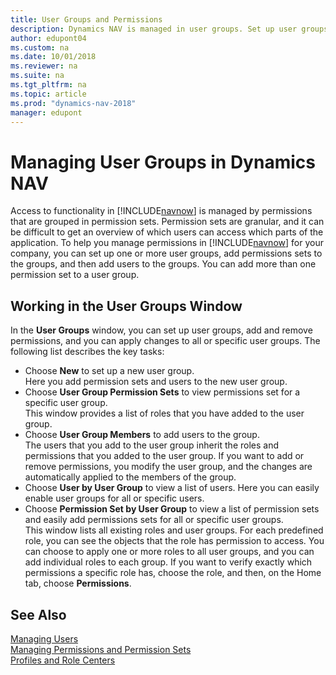 ```yaml
---
title: User Groups and Permissions
description: Dynamics NAV is managed in user groups. Set up user groups, add and remove permissions, and apply changes to all or specific user groups.
author: edupont04
ms.custom: na
ms.date: 10/01/2018
ms.reviewer: na
ms.suite: na
ms.tgt_pltfrm: na
ms.topic: article
ms.prod: "dynamics-nav-2018"
manager: edupont
---
```

# Managing User Groups in Dynamics NAV
Access to functionality in [!INCLUDE[navnow](includes/navnow_md.md)] is managed by permissions that are grouped in permission sets. Permission sets are granular, and it can be difficult to get an overview of which users can access which parts of the application. To help you manage permissions in [!INCLUDE[navnow](includes/navnow_md.md)] for your company, you can set up one or more user groups, add permissions sets to the groups, and then add users to the groups. You can add more than one permission set to a user group.

## Working in the User Groups Window
In the **User Groups** window, you can set up user groups, add and remove permissions, and you can apply changes to all or specific user groups. The following list describes the key tasks:

-   Choose **New** to set up a new user group.  
    Here you add permission sets and users to the new user group.
-   Choose **User Group Permission Sets** to view permissions set for a specific user group.  
    This window provides a list of roles that you have added to the user group.
-   Choose **User Group Members** to add users to the group.  
    The users that you add to the user group inherit the roles and permissions that you added to the user group. If you want to add or remove permissions, you modify the user group, and the changes are automatically applied to the members of the group.  
-   Choose **User by User Group** to view a list of users.
    Here you can easily enable user groups for all or specific users.  
-   Choose **Permission Set by User Group** to view a list of permission sets and easily add permissions sets for all or specific user groups.  
    This window lists all existing roles and user groups. For each predefined role, you can see the objects that the role has permission to access. You can choose to apply one or more roles to all user groups, and you can add individual roles to each group. If you want to verify exactly which permissions a specific role has, choose the role, and then, on the Home tab, choose **Permissions**.  

## See Also
[Managing Users](Managing-Users.md)  
[Managing Permissions and Permission Sets](Managing-Permissions-and-Permission-Sets.md)  
[Profiles and Role Centers](Profiles-and-Role-Centers.md)  
